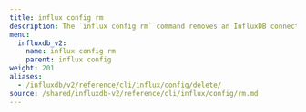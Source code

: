 ```yaml
---
title: influx config rm
description: The `influx config rm` command removes an InfluxDB connection configuration.
menu:
  influxdb_v2:
    name: influx config rm
    parent: influx config
weight: 201
aliases:
  - /influxdb/v2/reference/cli/influx/config/delete/
source: /shared/influxdb-v2/reference/cli/influx/config/rm.md
---
```


<!-- The content for this file is located at
// SOURCE content/shared/influxdb-v2/reference/cli/influx/config/rm.md -->
